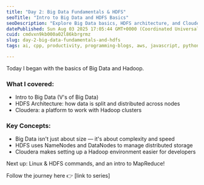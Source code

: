 ```yaml
---
title: "Day 2: Big Data Fundamentals & HDFS"
seoTitle: "Intro to Big Data and HDFS Basics"
seoDescription: "Explore Big Data basics, HDFS architecture, and Cloudera's role in simplifying Hadoop cluster management"
datePublished: Sun Aug 03 2025 17:05:44 GMT+0000 (Coordinated Universal Time)
cuid: cmdvxn9kb000a02l86kbrgrmz
slug: day-2-big-data-fundamentals-and-hdfs
tags: ai, cpp, productivity, programming-blogs, aws, javascript, python, data-science, computer-science, developer, coding, devops, dsa, dataengineering, codenewbies

---
```


Today I began with the basics of Big Data and Hadoop.

### What I covered:
- Intro to Big Data (V's of Big Data)
- HDFS Architecture: how data is split and distributed across nodes
- Cloudera: a platform to work with Hadoop clusters

### Key Concepts:
- Big Data isn't just about size — it's about complexity and speed
- HDFS uses NameNodes and DataNodes to manage distributed storage
- Cloudera makes setting up a Hadoop environment easier for developers

Next up: Linux & HDFS commands, and an intro to MapReduce!

Follow the journey here 👉 [link to series]
